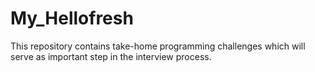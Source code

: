 # My_Hellofresh
 This repository contains take-home programming challenges which will serve as important step in the interview process.
